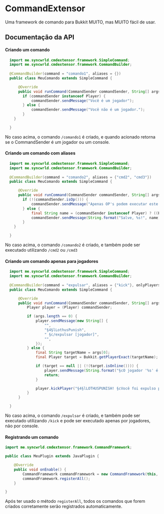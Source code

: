 
# CommandExtensor
Uma framework de comando para Bukkit MUITO, mas MUITO fácil de usar.


## Documentação da API

#### Criando um comando

```java
  import me.syncwrld.cmdextensor.framework.SimpleCommand;
  import me.syncwrld.cmdextensor.framework.CommandBuilder;
  
  @CommandBuilder(command = "comando1", aliases = {})
  public class MeuComando extends SimpleCommand {

      @Override
      public void runCommand(CommandSender commandSender, String[] args) {
        if (commandSender instanceof Player) {
            commandSender.sendMessage("Você é um jogador");
        } else {
            commandSender.sendMessage("Você não é um jogador.");
        }
    }

  }
```
No caso acima, o comando `/comando1` é criado, e quando acionado retorna se o CommandSender é um jogador ou um console.

#### Criando um comando com aliases

```java
  import me.syncwrld.cmdextensor.framework.SimpleCommand;
  import me.syncwrld.cmdextensor.framework.CommandBuilder;
  
  @CommandBuilder(command = "comando2", aliases = {"cmd2", "cmd3"})
  public class MeuComando extends SimpleCommand {

      @Override
      public void runCommand(CommandSender commandSender, String[] args) {
        if (!(commandSender.isOp())) {
            commandSender.sendMessage("Apenas OP's podem executar este comando.");
        } else {
            final String name = (commandSender instanceof Player) ? ((Player) commandSender).getName()) : "Console";
            commandSender.sendMessage(String.format("Salve, %s!", name));
        }
    }

  }
```
No caso acima, o comando `/comando2` é criado, e também pode ser executado utilizando `/cmd2` ou `/cmd3`

#### Criando um comando apenas para jogadores

```java
  import me.syncwrld.cmdextensor.framework.SimpleCommand;
  import me.syncwrld.cmdextensor.framework.CommandBuilder;
  
  @CommandBuilder(command = "expulsar", aliases = {"kick"}, onlyPlayers = true)
  public class MeuComando extends SimpleCommand {

      @Override
      public void runCommand(CommandSender commandSender, String[] args) {
          Player player = (Player) commandSender;

          if (args.length == 0) {
              player.sendMessage(new String[] {
                  "",
                  "§4§lLothusPunish",
                  " §c/expulsar [jogador]",
                  "",
              });
          } else {
              final String targetName = args[0];
              final Player target = Bukkit.getPlayerExact(targetName);

              if (target == null || (!(target.isOnline()))) {
                  player.sendMessage(String.format("§cO jogador '%s' é inválido ou está offline.", targetName));
                  return;
              }

              player.kickPlayer("§4§lLOTHUSPUNISH! §cVocê foi expulso pelo staff " + player.getName() + "!");
          }
      }

  }
```
No caso acima, o comando `/expulsar` é criado, e também pode ser executado utilizando `/kick` e pode ser executado apenas por jogadores, não por console.

#### Registrando um comando

```java
import me.syncwrld.cmdextensor.framework.CommandFramework;

public class MeuPlugin extends JavaPlugin {

    @Override
    public void onEnable() {
        CommandFramework commandFramework = new CommandFramework(this, MeuPlugin.class);
        commandFramework.registerAll();
    }

}
```
Após ter usado o método `registerAll`, todos os comandos que forem criados corretamente serão registrados automaticamente.
